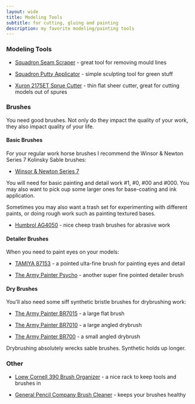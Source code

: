 ```yaml
---
layout: wide
title: Modeling Tools
subtitle: for cutting, gluing and painting
description: my favorite modeling/painting tools
---
```


### Modeling Tools

- [Squadron Seam Scraper](http://amzn.to/1ji0Ne2) - great tool for removing mould lines

- [Squadron Putty Applicator](http://amzn.to/1ji0Ne2) - simple sculpting tool for green stuff

- [Xuron 2175ET Sprue Cutter](http://amzn.to/1R4OOe9) - thin flat sheer cutter, great for cutting models out of spures

### Brushes

You need good brushes. Not only do they impact the quality of your work, they also impact quality of your life.

#### Basic Brushes

For your regular work horse brushes I recommend the Winsor & Newton Series 7 Kolinsky Sable brushes:

- [Winsor & Newton Series 7](https://amzn.to/2Foz3BI)

You will need for basic painting and detail work #1, #0, #00 and #000. You may also want to pick oup some larger ones for base-coating and ink application. 

Sometimes you may also want a trash set for experimenting with different paints, or doing rough work such as painting textured bases.

- [Humbrol AG4050](https://amzn.to/2Foz3BI) - nice cheep trash brushes for abrasive work

#### Detailer Brushes

When you need to paint eyes on your models:

- [TAMIYA 87153](https://amzn.to/2Rt2hnA) - a pointed ulta-fine brush for painting eyes and detail

- [The Army Painter Psycho](https://amzn.to/2Rt2hnA) - another super fine pointed detailer brush

#### Dry Brushes

You'll also need some siff synthetic bristle brushes for drybrushing work:

- [The Army Painter BR7015](https://amzn.to/2Rt2hnA) - a large flat brush

- [The Army Painter BR7010](https://amzn.to/2L5bJMY) - a large angled drybrush

-  [The Army Painter BR700](https://amzn.to/2Y58sRi) - a small angled drybrush

Drybrushing absolutely wrecks sable brushes. Synthetic holds up longer.

### Other

- [Loew Cornell 390 Brush Organizer](http://amzn.to/1R4OOe9) - a nice rack to keep tools and brushes in

- [General Pencil Company Brush Cleaner](http://amzn.to/1R4OOe9) - keeps your brushes healthy
